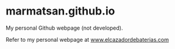 # marmatsan.github.io

My personal Github webpage (not developed).

Refer to my personal webpage at www.elcazadordebaterias.com
